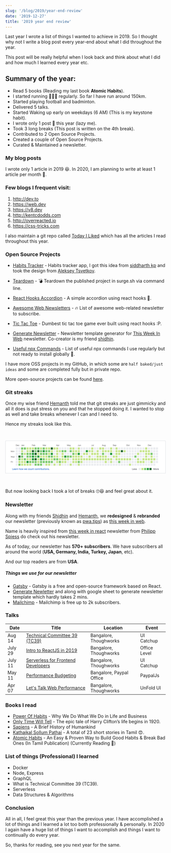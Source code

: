 ```yaml
---
slug: '/blog/2019/year-end-review'
date: '2019-12-27'
title: '2019 year end review'
---
```


Last year I wrote a list of things I wanted to achieve in 2019. So I thought why not I write a blog post every year-end about what I did throughout the year.

This post will be really helpful when I look back and think about what I did and how much I learned every year etc.

## Summary of the year:

- Read 5 books (Reading my last book **Atomic Habits**).
- I started running 🏃🏻‍♂️ regularly. So far I have run around 150km.
- Started playing football and badminton.
- Delivered 5 talks.
- Started Waking up early on weekdays (6 AM) (This is my keystone habit).
- I wrote only 1 post 🤪 this year (lazy me).
- Took 3 long breaks (This post is written on the 4th break).
- Contributed to 2 Open Source Projects.
- Created a couple of Open Source Projects.
- Curated & Maintained a newsletter.

### My blog posts

I wrote only 1 article in 2019 😆. In 2020, I am planning to write at least 1 article per month 😬.

### Few blogs I frequent visit:

<ol class="disc">
<li> <a href="http://dev.to">http://dev.to</a></li>
<li> <a href="https://web.dev">https://web.dev</a></li>
<li> <a href="https://v8.dev">https://v8.dev</a></li>
<li> <a href="http://kentcdodds.com">http://kentcdodds.com</a></li>
<li> <a href="http://overreacted.io">http://overreacted.io</a></li>
<li> <a href="https://css-tricks.com">https://css-tricks.com</a></li>
</ol>

I also maintain a git repo called [Today I Liked](https://github.com/gokulkrishh/today-i-liked) which has all the articles I read throughout this year.

### Open Source Projects

- [Habits Tracker](https://github.com/gokulkrishh/habits-tracker) - Habits tracker app, I got this idea from [siddharth kp](https://twitter.com/siddharthkp) and took the design from [Aleksey Tsvetkov](https://dribbble.com/tsvetkov).

- [Teardown](https://github.com/gokulkrishh/teardown) - 💣 Teardown the published project in surge.sh via command line.
- [React Hooks Accordion](https://github.com/gokulkrishh/react-hooks-accordion) - A simple accordion using react hooks 🤪.
- [Awesome Web Newsletters](https://github.com/gokulkrishh/awesome-web-newsletters) - 🔥 List of awesome web-related newsletter to subscribe.
- [Tic Tac Toe](https://github.com/gokulkrishh/tic-tac-toe) - Dumbest tic tac toe game ever built using react hooks :P.
- [Generate Newsletter](https://github.com/code-kotis/this-week-in-web/tree/master/packages/generate-newsletter) - Newsletter template generator for [This Week In Web](https://www.this-week-in-web.com/) newsletter. Co-creator is my friend [shidhin](https://twitter.com/shidhincr).
- [Useful npx Commands](https://git.io/useful-npx-commands) - List of useful npx commands I use regularly but not ready to install globally 🤨.

I have more OSS projects in my GitHub, in which some are `half baked/just ideas` and some are completed fully but in private repo.

More open-source projects can be found [here](https://github.com/gokulkrishh?tab=repositories).

### Git streaks

Once my wise friend [Hemanth](https://twitter.com/gnumanth) told me that git streaks are just gimmicky and all it does is put stress on you and that he stopped doing it. I wanted to stop as well and take breaks whenever I can and I need to.

Hence my streaks look like this.

<p><img style="margin-top: 30px;margin-bottom: 30px;" src="./2019-git-streaks.png" alt="Git Streaks 2019" /></p>

But now looking back I took a lot of breaks 🙄😆 and feel great about it.

### Newsletter

Along with my friends [Shidhin](https://twitter.com/shidhincr) and [Hemanth](https://twitter.com/gnumanth), we **redesigned** & **rebranded** our newsletter (previously known as [pwa.tips](pwa.tips)) as [this week in web](this-week-in-web.com).

Name is heavily inspired from [this week in react](https://this-week-in-react.org/) newsletter from [Philipp Spiess](https://twitter.com/PhilippSpiess) do check out his newsletter.

As of today, our newsletter has **570+ subscribers**. We have subscribers all around the world (**USA, Germany, India, Turkey, Japan**, etc).

And our top readers are from **USA**.

##### Things we use for our newsletter

- [Gatsby](https://www.gatsbyjs.org/) - Gatsby is a free and open-source framework based on React.
- [Generate Newletter](https://github.com/code-kotis/this-week-in-web/tree/master/packages/generate-newsletter) and along with google sheet to generate newsletter template which hardly takes 2 mins.
- [Mailchimp](https://mailchimp.com/) - Mailchimp is free up to 2k subscribers.

### Talks

| Date    | Title                                                                                                                                                  | Location                 | Event        |
| ------- | ------------------------------------------------------------------------------------------------------------------------------------------------------ | ------------------------ | ------------ |
| Aug 14  | [Technical Committee 39 (TC39)](https://docs.google.com/presentation/d/1g7YZibJF0LMpWAyEl6AONC3WPHJSwxOiy0Dq9taQKK4/edit?usp=sharing)                  | Bangalore, Thoughworks   | UI Catchup   |
| July 29 | [Intro to ReactJS in 2019](https://docs.google.com/presentation/d/1iCtNr8xlH6uufLQ01OFvBqce19CzCOoyqGvqAVCGbSw/edit#slide=id.g5e4b92bcb9_0_0)          | Bangalore, Thoughworks   | Office Level |
| July 11 | [Serverless for Frontend Developers](https://docs.google.com/presentation/d/1LmWcHfBRdEOksGdatROygwdcWk8MMF6Hy4kK40Qy2h8/edit#slide=id.gc6f73a04f_0_0) | Bangalore, Thoughworks   | UI Catchup   |
| May 11  | [Performance Budgeting](https://docs.google.com/presentation/d/1ne7SqVT1CzrVuHIFfSdUuWYkgEYfhnnbOxYgJgcy3bs/edit#slide=id.p)                           | Bangalore, Paypal Office | PaypalJs     |
| Apr 07  | [Let's Talk Web Performance](https://docs.google.com/presentation/d/1If2_RCcxu9ICHsAQ06t1zUP8bE1wunBWb2Bm9qNimGg/edit#slide=id.p1)                     | Bangalore, Thoughworks   | UnFold UI    |

### Books I read

- [Power Of Habits](https://www.goodreads.com/book/show/12609433-the-power-of-habit) - Why We Do What We Do in Life and Business
- [Only Time Will Tell](https://www.goodreads.com/book/show/10872085-only-time-will-tell) - The epic tale of Harry Clifton’s life begins in 1920.
- [Sapiens](https://www.goodreads.com/book/show/23198201-sapiens) - A Brief History of Humankind
- [Kathaikal Sollum Pathai](https://www.goodreads.com/book/show/48390649?ac=1&from_search=true&qid=uX3f0O6hDt&rank=1) - A total of 23 short stories in Tamil 😍.
- [Atomic Habits](https://www.goodreads.com/book/show/40121378-atomic-habits?ac=1&from_search=true&qid=rHk8AhEc0Y&rank=1) - An Easy & Proven Way to Build Good Habits & Break Bad Ones (In Tamil Publication) (Currently Reading 📖)

### List of things (Professional) I learned

- Docker
- Node, Express
- GraphQL
- What is Technical Committee 39 (TC39).
- Serverless
- Data Structures & Algorithms

### Conclusion

All in all, I feel great this year than the previous year. I have accomplished a lot of things and I learned a lot too both professionally & personally. In 2020 I again have a huge list of things I want to accomplish and things I want to continually do every year.

So, thanks for reading, see you next year for the same.
